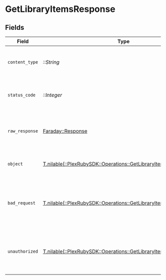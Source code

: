 # GetLibraryItemsResponse


## Fields

| Field                                                                                                                       | Type                                                                                                                        | Required                                                                                                                    | Description                                                                                                                 |
| --------------------------------------------------------------------------------------------------------------------------- | --------------------------------------------------------------------------------------------------------------------------- | --------------------------------------------------------------------------------------------------------------------------- | --------------------------------------------------------------------------------------------------------------------------- |
| `content_type`                                                                                                              | *::String*                                                                                                                  | :heavy_check_mark:                                                                                                          | HTTP response content type for this operation                                                                               |
| `status_code`                                                                                                               | *::Integer*                                                                                                                 | :heavy_check_mark:                                                                                                          | HTTP response status code for this operation                                                                                |
| `raw_response`                                                                                                              | [Faraday::Response](https://www.rubydoc.info/gems/faraday/Faraday/Response)                                                 | :heavy_check_mark:                                                                                                          | Raw HTTP response; suitable for custom response parsing                                                                     |
| `object`                                                                                                                    | [T.nilable(::PlexRubySDK::Operations::GetLibraryItemsResponseBody)](../../models/operations/getlibraryitemsresponsebody.md) | :heavy_minus_sign:                                                                                                          | The contents of the library by section and tag                                                                              |
| `bad_request`                                                                                                               | [T.nilable(::PlexRubySDK::Operations::GetLibraryItemsBadRequest)](../../models/operations/getlibraryitemsbadrequest.md)     | :heavy_minus_sign:                                                                                                          | Bad Request - A parameter was not specified, or was specified incorrectly.                                                  |
| `unauthorized`                                                                                                              | [T.nilable(::PlexRubySDK::Operations::GetLibraryItemsUnauthorized)](../../models/operations/getlibraryitemsunauthorized.md) | :heavy_minus_sign:                                                                                                          | Unauthorized - Returned if the X-Plex-Token is missing from the header or query.                                            |